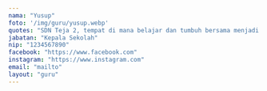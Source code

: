 ```yaml
---
nama: "Yusup"
foto: '/img/guru/yusup.webp'
quotes: "SDN Teja 2, tempat di mana belajar dan tumbuh bersama menjadi pengalaman yang berharga."
jabatan: "Kepala Sekolah"
nip: "1234567890"
facebook: "https://www.facebook.com"
instagram: "https://www.instagram.com"
email: "mailto"
layout: "guru"
---
```

